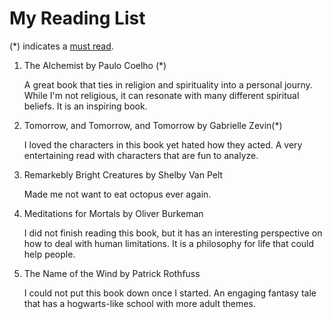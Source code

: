 # My Reading List

(*) indicates a <ins>must read</ins>.

1. The Alchemist by Paulo Coelho (*) 

    A great book that ties in religion and spirituality into a personal journy. While I'm not religious, it can resonate with many different spiritual beliefs. It is an inspiring book. 

2. Tomorrow, and Tomorrow, and Tomorrow by Gabrielle Zevin(*)

    I loved the characters in this book yet hated how they acted. A very entertaining read with characters that are fun to analyze.

3. Remarkebly Bright Creatures by Shelby Van Pelt 
   
   Made me not want to eat octopus ever again.

4. Meditations for Mortals by Oliver Burkeman
   
   I did not finish reading this book, but it has an interesting perspective on how to deal with human limitations. It is a philosophy for life that could help people.

5. The Name of the Wind by Patrick Rothfuss

    I could not put this book down once I started. An engaging fantasy tale that has a hogwarts-like school with more adult themes. 
    


